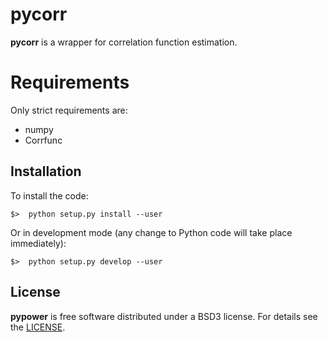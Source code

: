 # pycorr

**pycorr** is a wrapper for correlation function estimation.

# Requirements

Only strict requirements are:

  - numpy
  - Corrfunc

## Installation

To install the code:
```
$>  python setup.py install --user
```
Or in development mode (any change to Python code will take place immediately):
```
$>  python setup.py develop --user
```

## License

**pypower** is free software distributed under a BSD3 license. For details see the [LICENSE](https://github.com/adematti/pycorr/blob/main/LICENSE).
